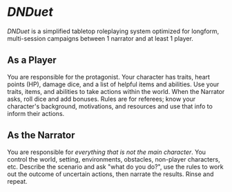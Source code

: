 # _DNDuet_
_DNDuet_ is a simplified tabletop roleplaying system optimized for longform, multi-session campaigns between 1 narrator and at least 1 player.

## As a Player
You are responsible for the protagonist. Your character has traits, heart points (HP), damage dice, and a list of helpful items and abilities. Use your traits, items, and abilities to take actions within the world. When the Narrator asks, roll dice and add bonuses. Rules are for referees; know your character's background, motivations, and resources and use that info to inform their actions.

## As the Narrator
You are responsible for _everything that is not the main character_. You control the world, setting, environments, obstacles, non-player characters, etc. Describe the scenario and ask "what do you do?", use the rules to work out the outcome of uncertain actions, then narrate the results. Rinse and repeat.

